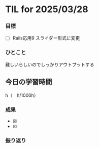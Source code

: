 # TIL for 2025/03/28

### 目標

- [ ] Rails応用9 スライダー形式に変更

### ひとこと

難しいらしいのでしっかりアウトプットする

## 今日の学習時間

  h（　h/1000h）
  
### 成果

- [x]
- [x]
 
### 振り返り 

